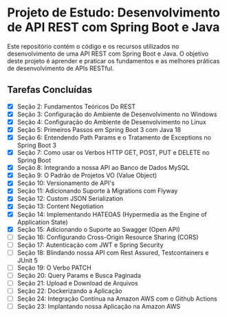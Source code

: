 # Projeto de Estudo: Desenvolvimento de API REST com Spring Boot e Java

Este repositório contém o código e os recursos utilizados no desenvolvimento de uma API REST com Spring Boot e Java. O objetivo deste projeto é aprender e praticar os fundamentos e as melhores práticas de desenvolvimento de APIs RESTful.

## Tarefas Concluídas

- [x] Seção 2: Fundamentos Teóricos Do REST
- [x] Seção 3: Configuração do Ambiente de Desenvolvimento no Windows
- [x] Seção 4: Configuração do Ambiente de Desenvolvimento no Linux
- [x] Seção 5: Primeiros Passos em Spring Boot 3 com Java 18
- [x] Seção 6: Entendendo Path Params e o Tratamento de Exceptions no Spring Boot 3
- [x] Seção 7: Como usar os Verbos HTTP GET, POST, PUT e DELETE no Spring Boot
- [x] Seção 8: Integrando a nossa API ao Banco de Dados MySQL
- [x] Seção 9: O Padrão de Projetos VO (Value Object)
- [x] Seção 10: Versionamento de API's
- [x] Seção 11: Adicionando Suporte à Migrations com Flyway
- [x] Seção 12: Custom JSON Serialization
- [x] Seção 13: Content Negotiation
- [x] Seção 14: Implementando HATEOAS (Hypermedia as the Engine of Application State)
- [x] Seção 15: Adicionando o Suporte ao Swagger (Open API)
- [ ] Seção 16: Configurando Cross-Origin Resource Sharing (CORS)
- [ ] Seção 17: Autenticação com JWT e Spring Security
- [ ] Seção 18: Blindando nossa API com Rest Assured, Testcontainers e JUnit 5
- [ ] Seção 19: O Verbo PATCH
- [ ] Seção 20: Query Params e Busca Paginada
- [ ] Seção 21: Upload e Download de Arquivos
- [ ] Seção 22: Dockerizando a Aplicação
- [ ] Seção 24: Integração Contínua na Amazon AWS com o Github Actions
- [ ] Seção 23: Implantando nossa Aplicação na Amazon AWS
